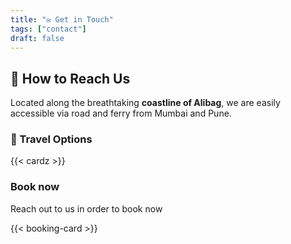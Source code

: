 ```yaml
---
title: "✉️ Get in Touch"
tags: ["contact"]
draft: false
---
```


## 📍 How to Reach Us
Located along the breathtaking **coastline of Alibag**, we are easily accessible via road and ferry from Mumbai and Pune. 

### 🚗 Travel Options

{{< cardz >}}

### Book now

Reach out to us in order to book now

{{< booking-card >}}